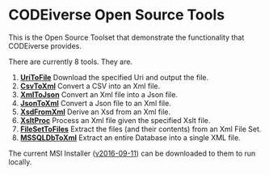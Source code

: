 
# CODEiverse Open Source Tools

This is the Open Source Toolset that demonstrate the functionality
that CODEiverse provides.

There are currently 8 tools.  They are.          

1. **<a href="/codee42/CODEiverse-OST/blob/master/Docs/CommandLineTools/CLBCUriToFile.md">UriToFile</a>**
    Download the specified Uri and output the file.
2. **<a href="/codee42/CODEiverse-OST/blob/master/Docs/CommandLineTools/CLBCCsvToXml.md">CsvToXml</a>**
    Convert a CSV into an Xml file.
3. **<a href="/codee42/CODEiverse-OST/blob/master/Docs/CommandLineTools/CLBCXmlToJson.md">XmlToJson</a>**
    Convert an Xml file into a Json file.
4. **<a href="/codee42/CODEiverse-OST/blob/master/Docs/CommandLineTools/CLBCJsonToXml.md">JsonToXml</a>**
    Convert a Json file to an Xml file.
5. **<a href="/codee42/CODEiverse-OST/blob/master/Docs/CommandLineTools/CLBCXsdFromXml.md">XsdFromXml</a>**
    Derive an Xsd from an Xml file.
6. **<a href="/codee42/CODEiverse-OST/blob/master/Docs/CommandLineTools/CLBCXsltProc.md">XsltProc</a>**
    Process an Xml file given the specified Xslt file.
7. **<a href="/codee42/CODEiverse-OST/blob/master/Docs/CommandLineTools/CLBCFileSetToFiles.md">FileSetToFiles</a>**
    Extract the files (and their contents) from an Xml File Set.
8. **<a href="/codee42/CODEiverse-OST/blob/master/Docs/CommandLineTools/CLBCMSSQLDbToXml.md">MSSQLDbToXml</a>**
    Extract an entire Database into a single XML file.


The current MSI Installer ([v2016-09-11](https://github.com/codee42/CODEiverse-OST/raw/master/Setup/Debug/CODEiverse_OST_20160911.msi)) can be downloaded to 
them to run locally.

          